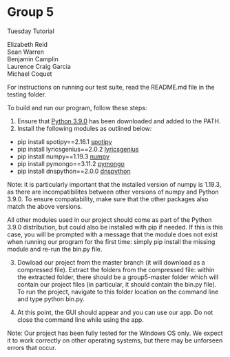 # Group 5

Tuesday Tutorial

Elizabeth Reid  
Sean Warren  
Benjamin Camplin  
Laurence Craig Garcia  
Michael Coquet  

For instructions on running our test suite, read the README.md file in the testing folder.

To build and run our program, follow these steps: 

1. Ensure that [Python 3.9.0](https://www.python.org/downloads/release/python-390/) has been downloaded and added to the PATH. 
2. Install the following modules as outlined below: 

- pip install spotipy==2.16.1 [spotipy](https://spotipy.readthedocs.io/en/2.16.1/)
- pip install lyricsgenius==2.0.2 [lyricsgenius](https://pypi.org/project/lyricsgenius/)
- pip install numpy==1.19.3 [numpy](https://numpy.org/)
- pip install pymongo==3.11.2 [pymongo](https://pymongo.readthedocs.io/en/stable/)
- pip install dnspython==2.0.0 [dnspython](https://www.dnspython.org/)

Note: it is particularly important that the installed version of numpy is 1.19.3, as there are incompatibilites between other versions of numpy and Python 3.9.0. To ensure compatability, make sure that the other packages also match the above versions.

All other modules used in our project should come as part of the Python 3.9.0 distribution, but could also be installed with pip if needed. If this is this case, you will be prompted with a message that the module does not exist when running our program for the first time: simply pip install the missing module and re-run the bin.py file. 

3. Dowload our project from the master branch (it will download as a compressed file). Extract the folders from the compressed file: within the extracted folder, there should be a group5-master folder which will contain our project files (in particular, it should contain the bin.py file). To run the project, navigate to this folder location on the command line and type python bin.py.

4. At this point, the GUI should appear and you can use our app. Do not close the command line while using the app. 

Note: Our project has been fully tested for the Windows OS only. We expect it to work correctly on other operating systems, but there may be unforseen errors that occur. 
